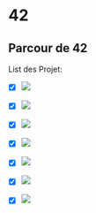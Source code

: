 # 42
## Parcour de 42
List des Projet:<br />
- [x] ![](https://img.shields.io/static/v1?label=Libft&message=115&color=success&style=?style=for-the-badge&logo=appveyor)<br />
- [x] ![](https://img.shields.io/static/v1?label=Get_next_line&message=112&color=success&style=?style=for-the-badge&logo=appveyor)<br />
- [x] ![](https://img.shields.io/static/v1?label=Ft_printf&message=100&color=success&style=?style=for-the-badge&logo=appveyor)<br />
- [x] ![](https://img.shields.io/static/v1?label=Push_swap&message=85&color=success&style=?style=for-the-badge&logo=appveyor)<br />
- [X] ![](https://img.shields.io/static/v1?label=Pipex&message=116&color=success&style=?style=for-the-badge&logo=appveyor)<br />
- [X] ![](https://img.shields.io/static/v1?label=Fdf&message=118&color=success&style=?style=for-the-badge&logo=appveyor)<br />
- [X] ![](https://img.shields.io/static/v1?label=Philosophers&message=100&color=success&style=?style=for-the-badge&logo=appveyor)<br />

